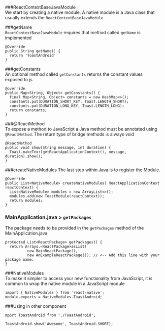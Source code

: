 ###ReactContextBaseJavaModule    
We start by creating a native module. A native module is a Java class that usually extends the `ReactContextBaseJavaModule`

###getName    
`ReactContextBaseJavaModule` requires that method called `getName` is implemented    
~~~~
@Override 
public String getName() {
  return 'ToastAndroid'
}
~~~~

###getConstants    
An optional method called `getConstants` returns the constant values exposed to js.  

~~~~
@override
public Map<String, Object> getConstants() {
  final Map<String, Object> constants = new HashMap<>();
  constants.put(DURATION_SHORT_KEY, Toast.LENGTH_SHORT);
  constants.put(DURATION_LONG_KEY, Toast.LENGTH_LONG);
  return constants;
}
~~~~

###@ReactMethod    
To expose a method to JavaScript a Java method must be annotated using `@ReactMethod`. The return type of bridge methods is always void

~~~~
@ReactMethod
public void show(String message, int duration) {
  Toast.makeText(getReactApplicationContext(), message, duration).show();
}
~~~~

###createNativeModules
The last step within Java is to register the Module. 

~~~~
@Override
public List<NativeModule> createNativeModules( ReactApplicationContext reactContext) {
  List<NativeModule> modules = new ArrayList<>();
  modules.add(new ToastModule(reactContext));
  return modules;
}
~~~~
  
###  MainApplication.java > `getPackages`   
The package needs to be provided in the `getPackages` method of the MainApplication.java   

~~~~
protected List<ReactPackage> getPackages() {
  return Arrays.<ReactPackage>asList(
          new MainReactPackage(),
          new AnExampleReactPackage()); // <-- Add this line with your package name.
}
~~~~
  
###NativeModules    
To make it simpler to access your new functionality from JavaScript, it is common to wrap the native module in a JavaScript module   
~~~~
import { NativeModules } from 'react-native';
module.exports = NativeModules.ToastAndroid;  
~~~~

###Using in other component
~~~~
mport ToastAndroid from './ToastAndroid';

ToastAndroid.show('Awesome', ToastAndroid.SHORT);  
~~~~